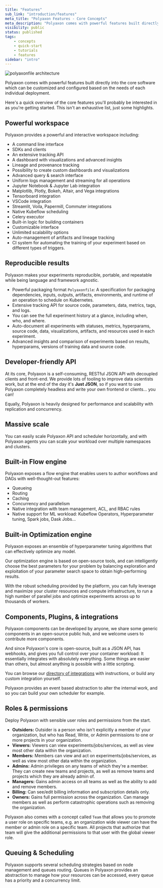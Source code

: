 ```yaml
---
title: "Features"
sub_link: "introduction/features"
meta_title: "Polyaxon Features - Core Concepts"
meta_description: "Polyaxon comes with powerful features built directly into the core software which are customizable and extensible to suit your needs."
visibility: public
status: published
tags:
    - concepts
    - quick-start
    - tutorials
    - features
sidebar: "intro"
---
```


![polyaxonfile architecture](../../../../content/images/references/specification/features.png)

Polyaxon comes with powerful features built directly into the core software which can be customized and configured based on the needs of each individual deployment.

Here's a quick overview of the core features you'll probably be interested in as you're getting started. This isn't an exhaustive list, just some highlights.


## Powerful workspace

Polyaxon provides a powerful and interactive workspace including:

- A command line interface
- SDKs and clients
- An extensive tracking API
- A dashboard with visualizations and advanced insights
- Lineage and provenance tracking
- Possibility to create custom dashboards and visualizations
- Advanced query & search interface
- Uniform logs management and streaming for all operations
- Jupyter Notebook & Jupyter Lab integration
- Matplotlib, Plotly, Bokeh, Altair, and Vega integrations
- Tensorboard integration
- VSCode integration
- Streamlit, Voila, Papermill, Commuter integrations
- Native Kubeflow scheduling
- Celery executor
- Built-in logic for building containers
- Customizable interface
- Unlimited scalability options
- Auto-management of artifacts and lineage tracking
- CI system for automating the training of your experiment based on different types of triggers.

## Reproducible results

Polyaxon makes your experiments reproducible, portable, and repeatable while being language and framework agnostic.

- Powerful packaging format `Polyaxonfile`: A specification for packaging dependencies, inputs, outputs, artifacts, environments, and runtime of an operation to schedule on Kubernetes.
- Extensive tracking API for source code, parameters, data, metrics, tags, and logs.
- You can see the full experiment history at a glance, including when, who, and where.
- Auto-document all experiments with statuses, metrics, hyperparams, source code, data, visualizations, artifacts, and resources used in each experiment.
- Advanced insights and comparison of experiments based on results, hyperparams, versions of training data and source code.


## Developer-friendly API

At its core, Polyaxon is a self-consuming, RESTful JSON API with decoupled clients and front-end.
We provide lots of tooling to improve data scientists work, but at the end of the day it's **Just JSON**️,
so if you want to use Polyaxon completely headless and write your own frontend or clients... you can!

Equally, Polyaxon is heavily designed for performance and scalability with replication and concurrency.


## Massive scale

You can easily scale Polyaxon API and scheduler horizontally, and with Polyaxon agents you can scale your workload over multiple namespaces and clusters.


## Built-in Flow engine

Polyaxon exposes a flow engine that enables users to author workflows and DAGs with well-thought-out features:
 * Queueing
 * Routing
 * Caching
 * Concurrency and parallelism
 * Native integration with team management, ACL, and RBAC rules
 * Native support for ML workload: Kubeflow Operators, Hyperparameter tuning, Spark jobs, Dask Jobs...


## Built-in Optimization engine

Polyaxon exposes an ensemble of hyperparameter tuning algorithms that can effectively optimize any model.

Our optimization engine is based on open-source tools, and can intelligently choose the best parameters for your problem by balancing exploration and exploitation of your parameter search space to obtain high-performing results.

With the robust scheduling provided by the platform, you can fully leverage and maximize your cluster resources and compute infrastructure,
to run a high number of parallel jobs and optimize experiments across up to thousands of workers.

## Components, Plugins, & integrations

Polyaxon components can be developed by anyone, we share some generic components in an open-source public hub,
and we welcome users to contribute more components.

And since Polyaxon's core is open-source, built as a JSON API, has webhooks, and gives you full control over your container workload:
It essentially integrates with absolutely everything.
Some things are easier than others, but almost anything is possible with a little scripting.

You can browse our [directory of integrations](/integrations/) with instructions, or build any custom integration yourself.

Polyaxon provides an event based abstraction to alter the internal work, and so you can build your own scheduler for example.

## Roles & permissions

Deploy Polyaxon with sensible user roles and permissions from the start.

- **Outsiders:** Outsider is a person who isn't explicitly a member of your organization, but who has Read, Write, or Admin permissions to one or more projects in your organization.
- **Viewers:** Viewers can view experiments/jobs/services, as well as view most other data within the organization.
- **Members:** Members can view and act on experiments/jobs/services, as well as view most other data within the organization.
- **Admins:** Admin privileges on any teams of which they\'re a member. They can create new teams and projects, as well as remove teams and projects which they are already admin of.
- **Managers:** Gains admin access on all teams as well as the ability to add and remove members.
- **Billing:** Can see/edit billing information and subscription details only.
- **Owners:** Gains full permission across the organization. Can manage members as well as perform catastrophic operations such as removing the organization.

Polyaxon also comes with a concept called `Team` that allows you to promote a user role on specific teams, 
e.g. an organization wide viewer can have the member or admin role on a specific team. 
All projects that authorize that team will give the additional permissions to that user with the global viewer role.

## Queuing & Scheduling

Polyaxon supports several scheduling strategies based on node management and queues routing.
Queues in Polyaxon provides an abstraction to manage how your resources can be accessed, every queue has a priority and a concurrency limit.
